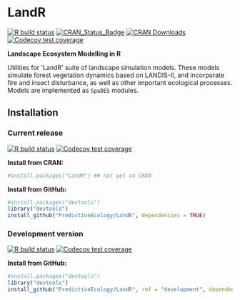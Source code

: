 # LandR

<!-- badges: start -->
[![R build status](https://github.com/PredictiveEcology/LandR/workflows/R-CMD-check/badge.svg)](https://github.com/PredictiveEcology/LandR/actions)
[![CRAN_Status_Badge](http://www.r-pkg.org/badges/version/LandR)](https://cran.r-project.org/package=LandR)
[![CRAN Downloads](http://cranlogs.r-pkg.org/badges/grand-total/LandR)](https://cran.r-project.org/package=LandR)
[![Codecov test coverage](https://codecov.io/gh/PredictiveEcology/LandR/branch/master/graph/badge.svg)](https://codecov.io/gh/PredictiveEcology/LandR?branch=master)
<!-- badges: end -->

**Landscape Ecosystem Modelling in R**

Utilities for 'LandR' suite of landscape simulation models.
These models simulate forest vegetation dynamics based on LANDIS-II, and incorporate fire and insect disturbance, as well as other important ecological processes.
Models are implemented as `SpaDES` modules.

## Installation

### Current release

[![R build status](https://github.com/PredictiveEcology/LandR/workflows/R-CMD-check/badge.svg?branch=master)](https://github.com/PredictiveEcology/LandR/actions)
[![Codecov test coverage](https://codecov.io/gh/PredictiveEcology/LandR/branch/master/graph/badge.svg)](https://codecov.io/gh/PredictiveEcology/LandR?branch=master)

**Install from CRAN:**

```r
#install.packages("LandR") ## not yet on CRAN
```

**Install from GitHub:**
    
```r
#install.packages("devtools")
library("devtools")
install_github("PredictiveEcology/LandR", dependencies = TRUE) 
```

### Development version

[![R build status](https://github.com/PredictiveEcology/LandR/workflows/R-CMD-check/badge.svg?branch=development)](https://github.com/PredictiveEcology/LandR/actions)
[![Codecov test coverage](https://codecov.io/gh/PredictiveEcology/LandR/branch/development/graph/badge.svg)](https://codecov.io/gh/PredictiveEcology/LandR?branch=development)

**Install from GitHub:**

```r
#install.packages("devtools")
library("devtools")
install_github("PredictiveEcology/LandR", ref = "development", dependencies = TRUE) 
```
